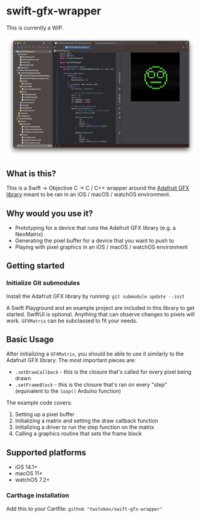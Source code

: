 # swift-gfx-wrapper

This is currently a WIP.

<img src="Media/playground.png" width="800" />

## What is this?

This is a Swift -> Objective C -> C / C++ wrapper around the [Adafruit GFX library](https://github.com/adafruit/Adafruit-GFX-Library) meant to be ran in an iOS / macOS / watchOS environment.

## Why would you use it?

- Prototyping for a device that runs the Adafruit GFX library (e.g. a NeoMatrix)
- Generating the pixel buffer for a device that you want to push to
- Playing with pixel graphics in an iOS / macOS / watchOS environment

## Getting started

### Initialize Git submodules
Install the Adafruit GFX library by running: `git submodule update --init`

A Swift Playground and an example project are included in this library to get started. SwiftUI is optional. Anything that can observe changes to pixels will work. `GFXMatrix` can be subclassed to fit your needs.

## Basic Usage

After initializing a `GFXMatrix`, you should be able to use it similarly to the Adafruit GFX library. The most important pieces are:

- `.setDrawCallback` - this is the closure that's called for every pixel being drawn
- `.setFrameBlock` - this is the closure that's ran on every "step" (equivalent to the `loop()` Arduino function)

The example code covers:

1. Setting up a pixel buffer
2. Initializing a matrix and setting the draw callback function
3. Initializing a driver to run the step function on the matrix
4. Calling a graphics routine that sets the frame block

## Supported platforms

- iOS 14.1+
- macOS 11+
- watchOS 7.2+

### Carthage installation

Add this to your Cartfile: `github "twstokes/swift-gfx-wrapper"`
